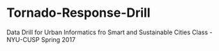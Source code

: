 # Tornado-Response-Drill
Data Drill for Urban Informatics fro Smart and Sustainable Cities Class - NYU-CUSP Spring 2017
